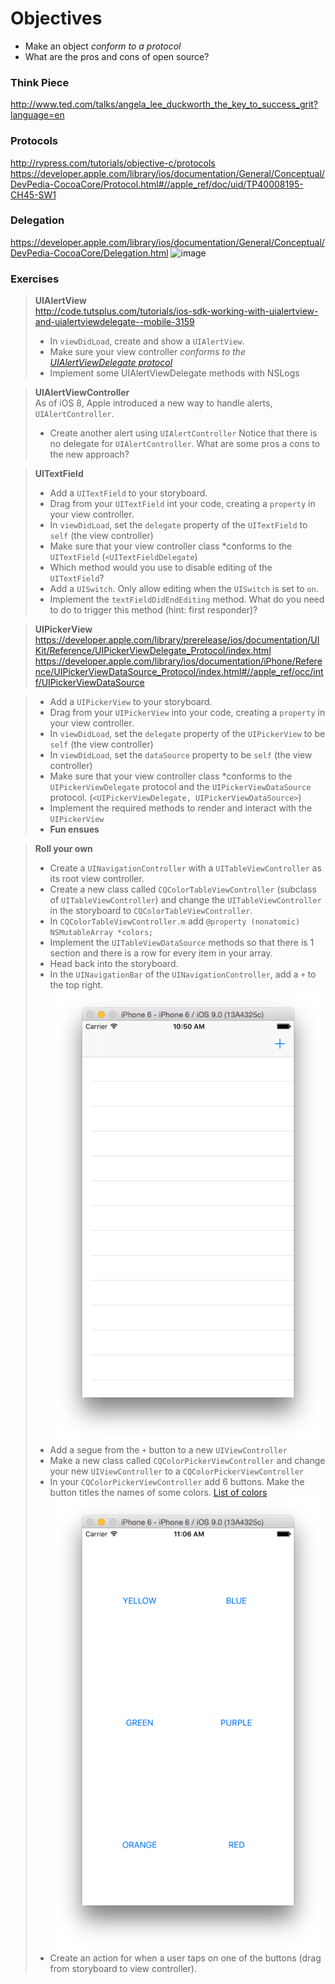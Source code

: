 # Objectives
* Make an object *conform to a protocol*
* What are the pros and cons of open source?

### Think Piece
http://www.ted.com/talks/angela_lee_duckworth_the_key_to_success_grit?language=en

### Protocols
http://rypress.com/tutorials/objective-c/protocols  
https://developer.apple.com/library/ios/documentation/General/Conceptual/DevPedia-CocoaCore/Protocol.html#//apple_ref/doc/uid/TP40008195-CH45-SW1

### Delegation
https://developer.apple.com/library/ios/documentation/General/Conceptual/DevPedia-CocoaCore/Delegation.html
![image](http://i.stack.imgur.com/o6sEd.png)

### Exercises
> **UIAlertView**  
> http://code.tutsplus.com/tutorials/ios-sdk-working-with-uialertview-and-uialertviewdelegate--mobile-3159  
> * In `viewDidLoad`, create and show a `UIAlertView`. 
> * Make sure your view controller *conforms to the [UIAlertViewDelegate protocol](https://developer.apple.com/library/prerelease/ios/documentation/UIKit/Reference/UIAlertViewDelegate_Protocol/index.html)*  
> * Implement some UIAlertViewDelegate methods with NSLogs  

> **UIAlertViewController**  
> As of iOS 8, Apple introduced a new way to handle alerts, `UIAlertController`.
> * Create another alert using `UIAlertController`
> Notice that there is no delegate for `UIAlertController`. What are some pros a cons to the new approach? 

> **UITextField**
> * Add a `UITextField` to your storyboard.
> * Drag from your `UITextField` int your code, creating a `property` in your view controller.
> * In `viewDidLoad`, set the `delegate` property of the `UITextField` to `self` (the view controller)
> * Make sure that your view controller class *conforms to the `UITextField` (`<UITextFieldDelegate`)
> * Which method would you use to disable editing of the `UITextField`?
> * Add a `UISwitch`. Only allow editing when the `UISwitch` is set to `on`.
> * Implement the `textFieldDidEndEditing` method. What do you need to do to trigger this method (hint: first responder)?

> **UIPickerView**
https://developer.apple.com/library/prerelease/ios/documentation/UIKit/Reference/UIPickerViewDelegate_Protocol/index.html  
https://developer.apple.com/library/ios/documentation/iPhone/Reference/UIPickerViewDataSource_Protocol/index.html#//apple_ref/occ/intf/UIPickerViewDataSource  

> * Add a `UIPickerView` to your storyboard.  
> * Drag from your `UIPickerView` into your code, creating a `property` in your view controller.  
> * In `viewDidLoad`, set the `delegate` property of the `UIPickerView` to be `self` (the view controller)  
> * In `viewDidLoad`, set the `dataSource` property to be `self` (the view controller)  
> * Make sure that your view controller class *conforms to the `UIPickerViewDelegate` protocol and the `UIPickerViewDataSource` protocol. (`<UIPickerViewDelegate, UIPickerViewDataSource>`)
> * Implement the required methods to render and interact with the `UIPickerView`  
> * **Fun ensues**  

> **Roll your own**
> * Create a `UINavigationController` with a `UITableViewController` as its root view controller.
> * Create a new class called `CQColorTableViewController` (subclass of `UITableViewController`) and change the `UITableViewController` in the storyboard to `CQColorTableViewController`.
> * In `CQColorTableViewController.m` add `@property (nonatomic) NSMutableArray *colors;`  
> * Implement the `UITableViewDataSource` methods so that there is 1 section and there is a row for every item in your array.  
> * Head back into the storyboard.
> * In the `UINavigationBar` of the `UINavigationController`, add a `+` to the top right.
![image](https://github.com/accesscode-2-2/unit-1/blob/master/lessons/week-4/images/plus.png?raw=true)   
> * Add a segue from the `+` button to a new `UIViewController`
> * Make a new class called `CQColorPickerViewController` and change your new `UIViewController` to a `CQColorPickerViewController`
> * In your `CQColorPickerViewController` add 6 buttons. Make the button titles the names of some colors. [List of colors](https://github.com/accesscode-2-2/unit-1/blob/master/lessons/week-4/images/colors.png)
![image](https://github.com/accesscode-2-2/unit-1/blob/master/lessons/week-4/images/color_picker_view.png?raw=true)
> * Create an action for when a user taps on one of the buttons (drag from storyboard to view controller).
